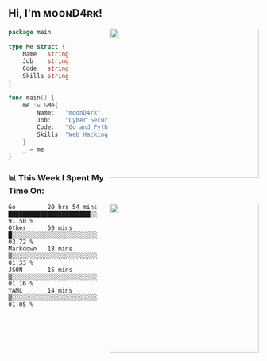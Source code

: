 <h2> Hi, I'm ᴍᴏᴏɴD4ʀᴋ!</h2>
<img align='right' src="https://github-readme-stats.vercel.app/api?username=moond4rk&show_icons=true&theme=radical" width="300">


```go
package main

type Me struct {
	Name   string
	Job    string
	Code   string
	Skills string
}

func main() {
	me := &Me{
		Name:   "moonD4rk",
		Job:    "Cyber Security Engineer",
		Code:   "Go and Python and Others",
		Skills: "Web Hacking ^o^",
	}
	_ = me
}
```



<h3>📊 This Week I Spent My Time On:</h3>
<img align='right' src="https://spotify-github-profile.vercel.app/api/view?uid=iftr63d5ost38g0o26wcjzd8k&cover_image=true&theme=novatorem" width="300">

<!--START_SECTION:waka-->
```text
Go         20 hrs 54 mins  ███████████████████████░░   91.50 % 
Other      50 mins         █░░░░░░░░░░░░░░░░░░░░░░░░   03.72 % 
Markdown   18 mins         ▒░░░░░░░░░░░░░░░░░░░░░░░░   01.33 % 
JSON       15 mins         ▒░░░░░░░░░░░░░░░░░░░░░░░░   01.16 % 
YAML       14 mins         ▒░░░░░░░░░░░░░░░░░░░░░░░░   01.05 % 
```
<!--END_SECTION:waka-->


